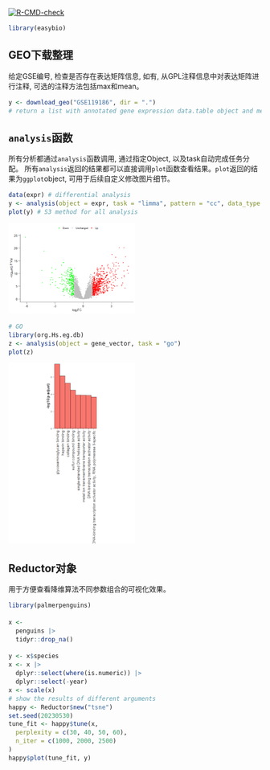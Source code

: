 
<!-- README.md is generated from README.Rmd. Please edit that file -->

[![R-CMD-check](https://github.com/snowGlint/easybio/actions/workflows/check-standard.yaml/badge.svg?branch=main)](https://github.com/snowGlint/easybio/actions/workflows/check-standard.yaml)

``` r
library(easybio)
```

## GEO下载整理

给定GSE编号, 检查是否存在表达矩阵信息, 如有,
从GPL注释信息中对表达矩阵进行注释, 可选的注释方法包括max和mean。

``` r
y <- download_geo("GSE119186", dir = ".")
# return a list with annotated gene expression data.table object and metadata
```

## `analysis`函数

所有分析都通过`analysis`函数调用, 通过指定Object,
以及task自动完成任务分配。
所有`analysis`返回的结果都可以直接调用`plot`函数查看结果。`plot`返回的结果为`ggplot`object,
可用于后续自定义修改图片细节。

``` r
data(expr) # differential analysis
y <- analysis(object = expr, task = "limma", pattern = "cc", data_type = "array")
plot(y) # S3 method for all analysis
```

<img src="man/figures/README-unnamed-chunk-4-1.png" width="50%" />

``` r
# GO
library(org.Hs.eg.db)
z <- analysis(object = gene_vector, task = "go")
plot(z)
```

<img src="man/figures/README-unnamed-chunk-5-1.png" width="50%" />

## Reductor对象

用于方便查看降维算法不同参数组合的可视化效果。

``` r
library(palmerpenguins)

x <-
  penguins |>
  tidyr::drop_na()

y <- x$species
x <- x |>
  dplyr::select(where(is.numeric)) |>
  dplyr::select(-year)
x <- scale(x)
# show the results of different arguments
happy <- Reductor$new("tsne")
set.seed(20230530)
tune_fit <- happy$tune(x,
  perplexity = c(30, 40, 50, 60),
  n_iter = c(1000, 2000, 2500)
)
happy$plot(tune_fit, y)
```
